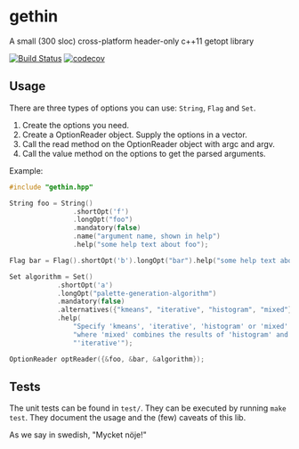 gethin
======
A small (300 sloc) cross-platform header-only c++11 getopt library

[![Build Status](https://travis-ci.org/MattiasLiljeson/gethin.svg?branch=master)](https://travis-ci.org/MattiasLiljeson/gethin)
[![codecov](https://codecov.io/gh/MattiasLiljeson/gethin/branch/master/graph/badge.svg)](https://codecov.io/gh/MattiasLiljeson/gethin)

Usage
-----
There are three types of options you can use: `String`, `Flag` and `Set`.

1. Create the options you need.
2. Create a OptionReader object. Supply the options in a vector.
3. Call the read method on the OptionReader object with argc and argv. 
4. Call the value method on the options to get the parsed arguments.

Example:

```c++
#include "gethin.hpp"

String foo = String()
                .shortOpt('f')
                .longOpt("foo")
                .mandatory(false)
                .name("argument name, shown in help")
                .help("some help text about foo");

Flag bar = Flag().shortOpt('b').longOpt("bar").help("some help text about bar");

Set algorithm = Set()
            .shortOpt('a')
            .longOpt("palette-generation-algorithm")
            .mandatory(false)
            .alternatives({"kmeans", "iterative", "histogram", "mixed"})
            .help(
                "Specify 'kmeans', 'iterative', 'histogram' or 'mixed' "
                "where 'mixed' combines the results of 'histogram' and "
                "'iterative'");

OptionReader optReader({&foo, &bar, &algorithm});
```

Tests
-----
The unit tests can be found in `test/`.
They can be executed by running `make test`.
They document the usage and the (few) caveats of this lib.

As we say in swedish, "Mycket nöje!"
